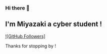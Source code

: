 ### Hi there 👋


## I'm Miyazaki a cyber student !

[![GitHub Followers]](https://img.shields.io/github/followers/miyazakigawd)

Thanks  for stopping by !
